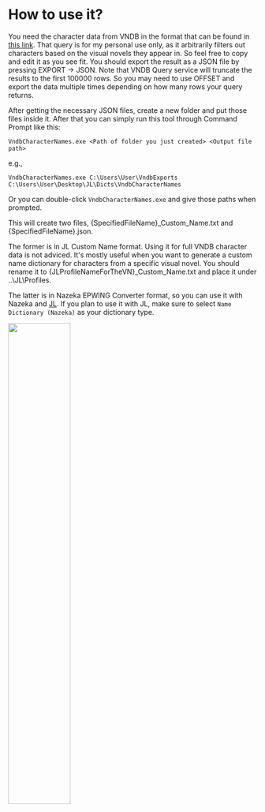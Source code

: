 # How to use it?

You need the character data from VNDB in the format that can be found in [this link](https://query.vndb.org/94589cbf0ce9d1d2/q). That query is for my personal use only, as it arbitrarily filters out characters based on the visual novels they appear in. So feel free to copy and edit it as you see fit. You should export the result as a JSON file by pressing EXPORT -> JSON. Note that VNDB Query service will truncate the results to the first 100000 rows. So you may need to use OFFSET and export the data multiple times depending on how many rows your query returns.

After getting the necessary JSON files, create a new folder and put those files inside it. After that you can simply run this tool through Command Prompt like this:

`VndbCharacterNames.exe <Path of folder you just created> <Output file path>`

e.g.,

`VndbCharacterNames.exe C:\Users\User\VndbExports C:\Users\User\Desktop\JL\Dicts\VndbCharacterNames`

Or you can double-click `VndbCharacterNames.exe` and give those paths when prompted.

This will create two files, {SpecifiedFileName}_Custom_Name.txt and {SpecifiedFileName}.json.

The former is in JL Custom Name format. Using it for full VNDB character data is not adviced. It's mostly useful when you want to generate a custom name dictionary for characters from a specific visual novel. You should rename it to {JLProfileNameForTheVN}_Custom_Name.txt and place it under ..\JL\Profiles.

The latter is in Nazeka EPWING Converter format, so you can use it with Nazeka and [JL](https://github.com/rampaa/JL). If you plan to use it with JL, make sure to select `Name Dictionary (Nazeka)` as your dictionary type.

<img src="https://github.com/user-attachments/assets/45ec7c54-b9e1-4a4b-acc5-8530aa48c73f" width="50%" height="50%">
